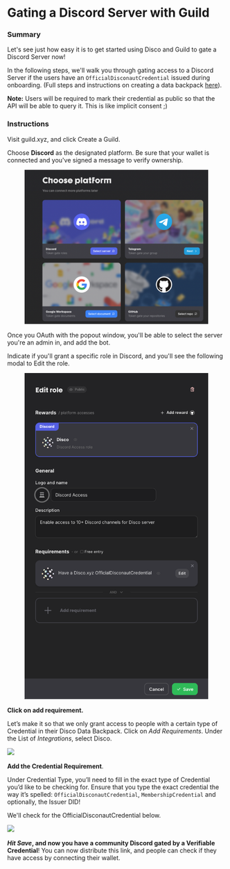 # Gating a Discord Server with Guild

### **Summary**

Let's see just how easy it is to get started using Disco and Guild to gate a Discord Server now!

In the following steps, we'll walk you through gating access to a Discord Server if the users have an `OfficialDisconautCredential` issued during onboarding. (Full steps and instructions on creating a data backpack [here](https://docs.disco.xyz/getting-started/data-backpack)).

**Note:** Users will be required to mark their credential as public so that the API will be able to query it. This is like implicit consent ;)



### Instructions

Visit guild.xyz, and click Create a Guild.&#x20;

Choose **Discord** as the designated platform. Be sure that your wallet is connected and you've signed a message to verify ownership.

<figure><img src="../../.gitbook/assets/image (20).png" alt=""><figcaption></figcaption></figure>

Once you OAuth with the popout window, you'll be able to select the server you're an admin in, and add the bot.&#x20;

Indicate if you'll grant a specific role in Discord, and you'll see the following modal to Edit the role.

<figure><img src="../../.gitbook/assets/Screen Shot 2023-05-02 at 12.16.12 PM (1).png" alt=""><figcaption></figcaption></figure>

**Click on add requirement.**

Let’s make it so that we only grant access to people with a certain type of Credential in their Disco Data Backpack. Click on _Add Requirements_. Under the List of _Integrations_, select Disco.

![](https://docs.disco.xyz/assets/images/requirement-e61356dd04d08ef0bca3e7950cd55a4c.png)

**Add the Credential Requirement**.

Under Credential Type, you’ll need to fill in the exact type of Credential you’d like to be checking for. Ensure that you type the exact credential the way it’s spelled: `OfficialDisconautCredential`, `MembershipCredential` and optionally, the Issuer DID!

We'll check for the OfficialDisconautCredential below.

![](https://docs.disco.xyz/assets/images/image4-19a96f10acd573033644ae929cf83585.png)

_**Hit Save**_**, and now you have a community Discord gated by a Verifiable Credential**! You can now distribute this link, and people can check if they have access by connecting their wallet.
